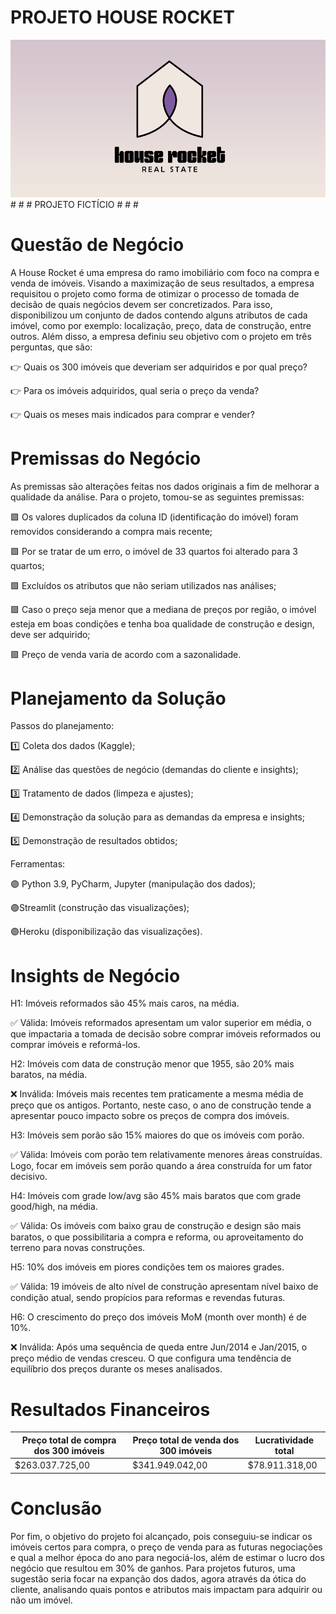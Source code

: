 #  PROJETO HOUSE ROCKET
<img src="https://raw.githubusercontent.com/felipejaguiar/hr_project/main/img/hrf.png" alt="logo" style="zoom:80%;" />
# # # PROJETO FICTÍCIO # # #

# Questão de Negócio
A House Rocket é uma empresa do ramo imobiliário com foco na compra e venda de imóveis. Visando a maximização de seus resultados, a empresa requisitou o projeto como forma de otimizar o processo de tomada de decisão de quais negócios devem ser concretizados. Para isso, disponibilizou um conjunto de dados contendo alguns atributos de cada imóvel, como por exemplo: localização, preço, data de construção, entre outros. Além disso, a empresa definiu seu objetivo com o projeto em três perguntas, que são:

👉 Quais os 300 imóveis que deveriam ser adquiridos e por qual preço?

👉 Para os imóveis adquiridos, qual seria o preço da venda?

👉 Quais os meses mais indicados para comprar e vender?

# Premissas do Negócio
As premissas são alterações feitas nos dados originais a fim de melhorar a qualidade da análise. Para o projeto, tomou-se as seguintes premissas:

🟪 Os valores duplicados da coluna ID (identificação do imóvel) foram removidos considerando a compra mais recente;

🟪 Por se tratar de um erro, o imóvel de 33 quartos foi alterado para 3 quartos;

🟪 Excluídos os atributos que não seriam utilizados nas análises;

🟪 Caso o preço seja menor que a mediana de preços por região, o imóvel esteja em boas condições e tenha boa qualidade de construção e design, deve ser adquirido;

🟪 Preço de venda varia de acordo com a sazonalidade.

# Planejamento da Solução
Passos do planejamento:

1️⃣ Coleta dos dados (Kaggle);

2️⃣ Análise das questões de negócio (demandas do cliente e insights);

3️⃣ Tratamento de dados (limpeza e ajustes);

4️⃣ Demonstração da solução para as demandas da empresa e insights;

5️⃣ Demonstração de resultados obtidos;

Ferramentas:

🟣 Python 3.9, PyCharm, Jupyter (manipulação dos dados);

🟣Streamlit (construção das visualizações);

🟣Heroku (disponibilização das visualizações).

# Insights de Negócio

H1: Imóveis reformados são 45% mais caros, na média.

✅ Válida: Imóveis reformados apresentam um valor superior em média, o que impactaria a tomada de decisão sobre comprar imóveis reformados ou comprar imóveis e reformá-los.

H2: Imóveis com data de construção menor que 1955, são 20% mais baratos, na média.

❌ Inválida: Imóveis mais recentes tem praticamente a mesma média de preço que os antigos. Portanto, neste caso, o ano de construção tende a apresentar pouco impacto sobre os preços de compra dos imóveis.

H3: Imóveis sem porão são 15% maiores do que os imóveis com porão.

✅ Válida: Imóveis com porão tem relativamente menores áreas construídas. Logo, focar em imóveis sem porão quando a área construída for um fator decisivo.

H4: Imóveis com grade low/avg são 45% mais baratos que com grade good/high, na média.

✅ Válida: Os imóveis com baixo grau de construção e design são mais baratos, o que possibilitaria a compra e reforma, ou aproveitamento do terreno para novas construções.

H5: 10% dos imóveis em piores condições tem os maiores grades.

✅ Válida: 19 imóveis de alto nível de construção apresentam nível baixo de condição atual, sendo propícios para reformas e revendas futuras.

H6: O crescimento do preço dos imóveis MoM (month over month) é de 10%.

❌ Inválida: Após uma sequência de queda entre Jun/2014 e Jan/2015, o preço médio de vendas cresceu. O que configura uma tendência de equilíbrio dos preços durante os meses analisados.

# Resultados Financeiros

|  Preço total de compra dos 300 imóveis  |  Preço total de venda dos 300 imóveis  |   Lucratividade total   |
|-----------------------------------------|----------------------------------------|-------------------------|
|            $263.037.725,00               |            $341.949.042,00            |      $78.911.318,00     |


# Conclusão

Por fim, o objetivo do projeto foi alcançado, pois conseguiu-se indicar os imóveis certos para compra, o preço de venda para as futuras negociações e qual a melhor época do ano para negociá-los, além de estimar o lucro dos negócio que resultou em 30% de ganhos. Para projetos futuros, uma sugestão seria focar na expanção dos dados, agora através da ótica do cliente, analisando quais pontos e atributos mais impactam para adquirir ou não um imóvel.

